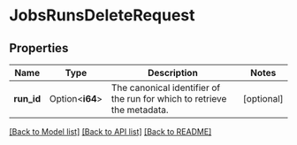 # JobsRunsDeleteRequest

## Properties

Name | Type | Description | Notes
------------ | ------------- | ------------- | -------------
**run_id** | Option<**i64**> | The canonical identifier of the run for which to retrieve the metadata. | [optional]

[[Back to Model list]](../README.md#documentation-for-models) [[Back to API list]](../README.md#documentation-for-api-endpoints) [[Back to README]](../README.md)


